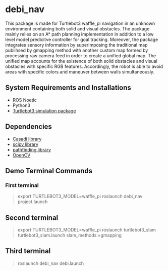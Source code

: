 # debi_nav
This package is made for Turtlebot3 waffle_pi navigation in an unknown environment containing both solid and visual obstacles. The package mainly relies on an A* path planning implementation in addition to a low level model predicitve controller for goal tracking. Moreover, the package integrates sensory information by superimposing the traditional map publihsed by gmapping method with another custom map formed by processing raw camera feed in order to create a unified global map. The unified map accounts for the existence of both solid obstacles and visual obstacles with specific RGB features. Accordingly, the robot is able to avoid areas with specific colors and maneuver between walls simultaneously.

## System Requirements and Installations
- ROS Noetic
- Python3
- [Turtlebot3 simulation package](https://emanual.robotis.com/docs/en/platform/turtlebot3/simulation/)

## Dependencies
- [Casadi library](https://web.casadi.org/get/)
- [scipy library](https://pypi.org/project/scipy/)
- [pathfinding library](https://github.com/brean/python-pathfinding)
- [OpenCV](https://pypi.org/project/opencv-python/)

## Demo Terminal Commands
### First terminal
> export TURTLEBOT3_MODEL=waffle_pi
> roslaunch debi_nav project.launch
## Second terminal
> export TURTLEBOT3_MODEL=waffle_pi
> roslaunch turtlebot3_slam turtlebot3_slam.launch slam_methods:=gmapping
## Third terminal
> roslaunch debi_nav debi.launch
